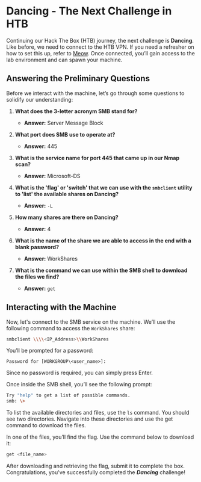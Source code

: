 # Dancing - The Next Challenge in HTB

Continuing our Hack The Box (HTB) journey, the next challenge is **Dancing**. Like before, we need to connect to the HTB VPN. If you need a refresher on how to set this up, refer to [Meow](Meow.md). Once connected, you’ll gain access to the lab environment and can spawn your machine.

## Answering the Preliminary Questions

Before we interact with the machine, let’s go through some questions to solidify our understanding:

1. **What does the 3-letter acronym SMB stand for?**  
    - **Answer:** Server Message Block

2. **What port does SMB use to operate at?**  
    - **Answer:** 445

3. **What is the service name for port 445 that came up in our Nmap scan?**  
    - **Answer:** Microsoft-DS

4. **What is the 'flag' or 'switch' that we can use with the `smbclient` utility to 'list' the available shares on Dancing?**  
    - **Answer:** `-L`

5. **How many shares are there on Dancing?**  
    - **Answer:** 4

6. **What is the name of the share we are able to access in the end with a blank password?**  
    - **Answer:** WorkShares

7. **What is the command we can use within the SMB shell to download the files we find?**  
    - **Answer:** `get`

## Interacting with the Machine

Now, let's connect to the SMB service on the machine. We’ll use the following command to access the `WorkShares` share:
```bash
smbclient \\\\<IP_Address>\\WorkShares
```
You’ll be prompted for a password:
```
Password for [WORKGROUP\<user_name>]:
```
Since no password is required, you can simply press Enter.

Once inside the SMB shell, you’ll see the following prompt:
```bash
Try "help" to get a list of possible commands.
smb: \>
```
To list the available directories and files, use the `ls` command. You should see two directories. Navigate into these directories and use the get command to download the files.

In one of the files, you’ll find the flag. Use the command below to download it:
```bash
get <file_name>
```
After downloading and retrieving the flag, submit it to complete the box. Congratulations, you've successfully completed the ***Dancing*** challenge!